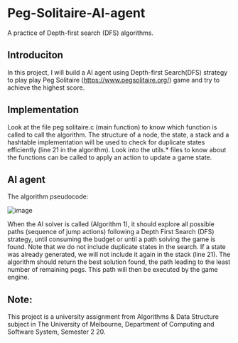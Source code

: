 # Peg-Solitaire-AI-agent
A practice of Depth-first search (DFS) algorithms. 

## Introduciton
In this project, I will build a AI agent using Depth-first Search(DFS) strategy to play play Peg Solitaire (https://www.pegsolitaire.org/) game and try to achieve the highest score.

## Implementation
Look at the file peg solitaire.c (main function) to know which function is called to call the algorithm.
The structure of a node, the state, a stack and a hashtable implementation will be used to check for
duplicate states efficiently (line 21 in the algorithm). Look into the utils.* files to know about the
functions can be called to apply an action to update a game state.

## AI agent
The algorithm pseudocode:

![image](https://user-images.githubusercontent.com/88297894/165076480-357f1b1e-1a64-46bc-8ac0-a1eaac089391.png)

When the AI solver is called (Algorithm 1), it should explore all possible paths (sequence of jump
actions) following a Depth First Search (DFS) strategy, until consuming the budget or until a path
solving the game is found. Note that we do not include duplicate states in the search. If a state was
already generated, we will not include it again in the stack (line 21). The algorithm should return the
best solution found, the path leading to the least number of remaining pegs. This path will then
be executed by the game engine.


## Note:
This project is a university assignment from Algorithms & Data Structure subject in The University of Melbourne, Department of Computing  and Software System, Semester 2 20.
